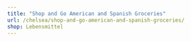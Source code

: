 ```yaml
---
title: "Shop and Go American and Spanish Groceries"
url: /chelsea/shop-and-go-american-and-spanish-groceries/
shop: Lebensmittel
---
```


